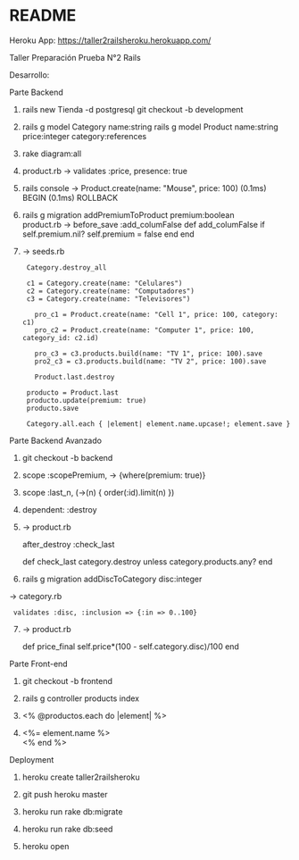 # README

Heroku App: https://taller2railsheroku.herokuapp.com/

Taller Preparación Prueba N°2 Rails

Desarrollo:

Parte Backend

1. rails new Tienda -d postgresql
    git checkout -b development

2. rails g model Category name:string
   rails g model Product name:string price:integer category:references

3. rake diagram:all

4. product.rb -> validates :price, presence: true

5. rails console -> Product.create(name: "Mouse", price: 100)   (0.1ms)  BEGIN
                    (0.1ms)  ROLLBACK

6. rails g migration addPremiumToProduct premium:boolean  
   product.rb ->   before_save :add_columFalse
                    def add_columFalse
                      if self.premium.nil?
                        self.premium = false
                      end
                    end

7. -> seeds.rb 

        Category.destroy_all

        c1 = Category.create(name: "Celulares")
        c2 = Category.create(name: "Computadores")
        c3 = Category.create(name: "Televisores")

          pro_c1 = Product.create(name: "Cell 1", price: 100, category: c1)
          pro_c2 = Product.create(name: "Computer 1", price: 100, category_id: c2.id)

          pro_c3 = c3.products.build(name: "TV 1", price: 100).save
          pro2_c3 = c3.products.build(name: "TV 2", price: 100).save

          Product.last.destroy

        producto = Product.last
        producto.update(premium: true)
        producto.save

        Category.all.each { |element| element.name.upcase!; element.save }


Parte Backend Avanzado

1. git checkout -b backend

2. scope :scopePremium, -> {where(premium: true)}

3. scope :last_n, (->(n) { order(:id).limit(n) })

4. dependent: :destroy

5. -> product.rb

      after_destroy :check_last

      def check_last
        category.destroy unless category.products.any?
      end


6. rails g migration addDiscToCategory disc:integer

  -> category.rb
    
     validates :disc, :inclusion => {:in => 0..100}
 
7. -> product.rb 
  
      def price_final
       self.price*(100 - self.category.disc)/100
      end


Parte Front-end

1. git checkout -b frontend

2. rails g controller products index

3. <% @productos.each do |element| %>
    <li><%= element.name %></li>
   <% end %>


Deployment

1. heroku create taller2railsheroku

2. git push heroku master

3. heroku run rake db:migrate

4. heroku run rake db:seed

5. heroku open